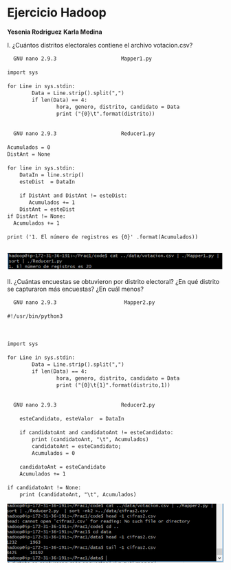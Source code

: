 # Ejercicio Hadoop






**Yesenia Rodriguez**
**Karla Medina**

I.	¿Cuántos distritos electorales contiene el archivo votacion.csv?

```
  GNU nano 2.9.3                     Mapper1.py

import sys

for Line in sys.stdin:
        Data = Line.strip().split(",")
        if len(Data) == 4:
                hora, genero, distrito, candidato = Data
                print ("{0}\t".format(distrito))


```

```
  GNU nano 2.9.3                     Reducer1.py

Acumulados = 0
DistAnt = None

for line in sys.stdin:
    DataIn = line.strip()
    esteDist  = DataIn

    if DistAnt and DistAnt != esteDist:
       Acumulados += 1
    DistAnt = esteDist
if DistAnt != None:
  Acumulados += 1

print ('1. El número de registros es {0}' .format(Acumulados))


```

![](pregunta1.png 'label')



II.	¿Cuántas encuestas se obtuvieron por distrito electoral? ¿En qué distrito se capturaron más encuestas? ¿En cuál menos?

```
  GNU nano 2.9.3                      Mapper2.py

#!/usr/bin/python3



import sys

for Line in sys.stdin:
        Data = Line.strip().split(",")
        if len(Data) == 4:
                hora, genero, distrito, candidato = Data
                print ("{0}\t{1}".format(distrito,1))


```


```
  GNU nano 2.9.3                     Reducer2.py

    esteCandidato, esteValor  = DataIn

    if candidatoAnt and candidatoAnt != esteCandidato:
        print (candidatoAnt, "\t", Acumulados)
        candidatoAnt = esteCandidato;
        Acumulados = 0

    candidatoAnt = esteCandidato
    Acumulados += 1

if candidatoAnt != None:
    print (candidatoAnt, "\t", Acumulados)
```

![](pregunta2.png 'label')


